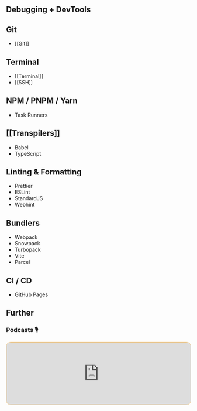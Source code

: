 ## Debugging + DevTools

## Git

- [[Git]]

## Terminal

- [[Terminal]]
- [[SSH]]

## NPM / PNPM / Yarn

- Task Runners

## [[Transpilers]]

- Babel
- TypeScript

## Linting & Formatting

- Prettier
- ESLint
- StandardJS
- Webhint

## Bundlers

- Webpack
- Snowpack
- Turbopack
- Vite
- Parcel

## CI / CD

- GitHub Pages

## Further

### Podcasts 🎙

<iframe style='margin-bottom: .5rem; display: block; height: 170px; width: 100%; border: 1px solid #edae49; border-radius: .75rem; box-sizing: content-box' src='https://podverse.fm/embed/player?episodeId=CIW8GYmDGM' title='Podverse Embed Player' class='pv-embed-player'>Syntax - How to Get Better at Debugging</iframe>
